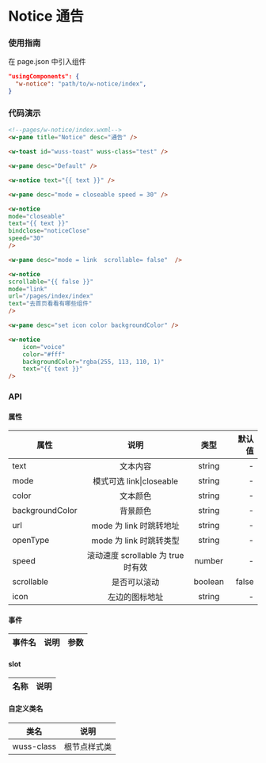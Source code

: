 # Notice 通告

### 使用指南

在 page.json 中引入组件

```json
"usingComponents": {
  "w-notice": "path/to/w-notice/index",
}
```

### 代码演示

```html
<!--pages/w-notice/index.wxml-->
<w-pane title="Notice" desc="通告" />

<w-toast id="wuss-toast" wuss-class="test" />

<w-pane desc="Default" />

<w-notice text="{{ text }}" />

<w-pane desc="mode = closeable speed = 30" />

<w-notice
mode="closeable"
text="{{ text }}"
bindclose="noticeClose"
speed="30"
/>

<w-pane desc="mode = link  scrollable= false"  />

<w-notice
scrollable="{{ false }}"
mode="link"
url="/pages/index/index"
text="去首页看看有哪些组件"
/>

<w-pane desc="set icon color backgroundColor" />

<w-notice
	icon="voice"
	color="#fff"
	backgroundColor="rgba(255, 113, 110, 1)"
	text="{{ text }}"
/>
```

### API

#### 属性

| 属性            |                说明                |  类型   | 默认值 |
| --------------- | :--------------------------------: | :-----: | -----: |
| text            |              文本内容              | string  |      - |
| mode            |      模式可选 link\|closeable      | string  |      - |
| color           |              文本颜色              | string  |      - |
| backgroundColor |              背景颜色              | string  |      - |
| url             |      mode 为 link 时跳转地址       | string  |      - |
| openType        |      mode 为 link 时跳转类型       | string  |      - |
| speed           | 滚动速度 scrollable 为 true 时有效 | number  |      - |
| scrollable      |            是否可以滚动            | boolean |  false |
| icon            |           左边的图标地址           | string  |      - |

#### 事件

| 事件名 | 说明 | 参数 |
| ------ | ---- | ---- |


#### slot

| 名称 | 说明 |
| ---- | ---- |


#### 自定义类名

| 类名       | 说明         |
| ---------- | ------------ |
| wuss-class | 根节点样式类 |
